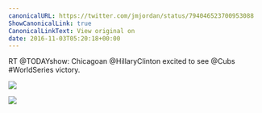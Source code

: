 ```yaml
---
canonicalURL: https://twitter.com/jmjordan/status/794046523700953088
ShowCanonicalLink: true
CanonicalLinkText: View original on
date: 2016-11-03T05:20:18+00:00
---
```

RT @TODAYshow: Chicagoan @HillaryClinton excited to see @Cubs #WorldSeries victory.

![](/images/794046523700953088-CwT_w6LW8AAOE1F.jpg)

![](/images/794046523700953088-CwT_z4SXAAA4r36.jpg)